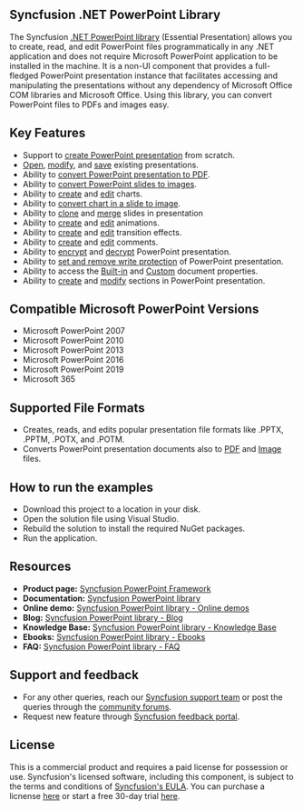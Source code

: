 Syncfusion .NET PowerPoint Library
----------------------------

The Syncfusion [.NET PowerPoint library](https://www.syncfusion.com/document-processing/powerpoint-framework/net/powerpoint-library?utm_source=github&utm_medium=github&utm_campaign=github-powerpoint-examples) (Essential Presentation) allows you to create, read, and edit PowerPoint files programmatically in any .NET application and does not require Microsoft PowerPoint application to be installed in the machine. It is a non-UI component that provides a full-fledged PowerPoint presentation instance that facilitates accessing and manipulating the presentations without any dependency of Microsoft Office COM libraries and Microsoft Office. Using this library, you can convert PowerPoint files to PDFs and images easy.

Key Features
------------

*   Support to [create PowerPoint presentation](https://help.syncfusion.com/file-formats/presentation/getting-started?utm_source=github&utm_medium=listing&utm_campaign=github-powerpoint-examples#creating-a-simple-powerpoint-presentation-with-basic-elements-from-scratch) from scratch.
*   [Open](https://help.syncfusion.com/file-formats/presentation/loading-and-saving-the-presentation?utm_source=github&utm_medium=listing&utm_campaign=github-powerpoint-examples#opening-an-existing-presentation-from-file-system), [modify](https://help.syncfusion.com/file-formats/presentation/working-with-powerpoint-presentation?utm_source=github&utm_medium=listing&utm_campaign=github-powerpoint-examples), and [save](https://help.syncfusion.com/file-formats/presentation/loading-and-saving-the-presentation?utm_source=github&utm_medium=listing&utm_campaign=github-powerpoint-examples#saving-a-powerpoint-presentation-to-file-system) existing presentations.
*   Ability to [convert PowerPoint presentation to PDF](https://help.syncfusion.com/file-formats/presentation/presentation-to-pdf?utm_source=github&utm_medium=listing&utm_campaign=github-powerpoint-examples).
*   Ability to [convert PowerPoint slides to images](https://help.syncfusion.com/file-formats/presentation/presentation-to-image?utm_source=github&utm_medium=listing&utm_campaign=github-powerpoint-examples).
*   Ability to [create](https://help.syncfusion.com/file-formats/presentation/working-with-charts?utm_source=github&utm_medium=listing&utm_campaign=github-powerpoint-examples#creating-a-chartfrom-scratch) and [edit](https://help.syncfusion.com/file-formats/presentation/working-with-charts?utm_source=github&utm_medium=listing&utm_campaign=github-powerpoint-examples#editing-the-chart-data) charts.
*   Ability to [convert chart in a slide to image](https://help.syncfusion.com/file-formats/presentation/working-with-charts?utm_source=github&utm_medium=listing&utm_campaign=github-powerpoint-examples#chart-to-image-conversion).
*   Ability to [clone](https://help.syncfusion.com/file-formats/presentation/working-with-slide?utm_source=github&utm_medium=listing&utm_campaign=github-powerpoint-examples#cloning-slide) and [merge](https://help.syncfusion.com/file-formats/presentation/working-with-slide?utm_source=github&utm_medium=listing&utm_campaign=github-powerpoint-examples#merging-slide) slides in presentation
*   Ability to [create](https://help.syncfusion.com/file-formats/presentation/working-with-animation?utm_source=github&utm_medium=listing&utm_campaign=github-powerpoint-examples) and [edit](https://help.syncfusion.com/file-formats/presentation/working-with-animation?utm_source=github&utm_medium=listing&utm_campaign=github-powerpoint-examples#edit-existing-animation-effect) animations.
*   Ability to [create](https://help.syncfusion.com/file-formats/presentation/create-edit-slide-transitions-in-powerpoint-presentation-slides-cs-vb-net?utm_source=github&utm_medium=listing&utm_campaign=github-powerpoint-examples#set-a-transition-effect-to-a-powerpoint-slide) and [edit](https://help.syncfusion.com/file-formats/presentation/create-edit-slide-transitions-in-powerpoint-presentation-slides-cs-vb-net?utm_source=github&utm_medium=listing&utm_campaign=github-powerpoint-examples#modify-a-transition-effect-applied-to-a-powerpoint-slide) transition effects.
*   Ability to [create](https://help.syncfusion.com/file-formats/presentation/comments?utm_source=github&utm_medium=listing&utm_campaign=github-powerpoint-examples#adding-a-comment) and [edit](https://help.syncfusion.com/file-formats/presentation/comments?utm_source=github&utm_medium=listing&utm_campaign=github-powerpoint-examples#modifying-the-comment) comments.
*   Ability to [encrypt](https://help.syncfusion.com/file-formats/presentation/security?utm_source=github&utm_medium=listing&utm_campaign=github-powerpoint-examples#encrypting-with-password) and [decrypt](https://help.syncfusion.com/file-formats/presentation/security?utm_source=github&utm_medium=listing&utm_campaign=github-powerpoint-examples#decrypting-the-powerpoint-presentation) PowerPoint presentation.
*   Ability to [set and remove write protection](https://help.syncfusion.com/file-formats/presentation/security?utm_source=github&utm_medium=listing&utm_campaign=github-powerpoint-examples#write-protection) of PowerPoint presentation.
*   Ability to access the [Built-in](https://help.syncfusion.com/file-formats/presentation/working-with-powerpoint-presentation?utm_source=github&utm_medium=listing&utm_campaign=github-powerpoint-examples#working-with-powerpoint-presentation-properties) and [Custom](https://help.syncfusion.com/file-formats/presentation/working-with-powerpoint-presentation?utm_source=github&utm_medium=listing&utm_campaign=github-powerpoint-examples#custom-document-properties) document properties.
*   Ability to [create](https://help.syncfusion.com/file-formats/presentation/working-with-sections?utm_source=github&utm_medium=listing&utm_campaign=github-powerpoint-examples#creating-a-section) and [modify](https://help.syncfusion.com/file-formats/presentation/working-with-sections?utm_source=github&utm_medium=listing&utm_campaign=github-powerpoint-examples) sections in PowerPoint presentation.

Compatible Microsoft PowerPoint Versions
----------------------------------

*   Microsoft PowerPoint 2007
*   Microsoft PowerPoint 2010
*   Microsoft PowerPoint 2013
*   Microsoft PowerPoint 2016
*   Microsoft PowerPoint 2019
*   Microsoft 365

Supported File Formats
----------------------

*   Creates, reads, and edits popular presentation file formats like .PPTX, .PPTM, .POTX, and .POTM.
*   Converts PowerPoint presentation documents also to [PDF](https://help.syncfusion.com/file-formats/presentation/presentation-to-pdf?utm_source=github&utm_medium=listing&utm_campaign=github-powerpoint-examples) and [Image](https://help.syncfusion.com/file-formats/presentation/presentation-to-image?utm_source=github&utm_medium=listing&utm_campaign=github-powerpoint-examples) files.

How to run the examples
-----------------------

*   Download this project to a location in your disk.
*   Open the solution file using Visual Studio.
*   Rebuild the solution to install the required NuGet packages.
*   Run the application.

Resources
---------

*   **Product page:** [Syncfusion PowerPoint Framework](https://www.syncfusion.com/document-processing/powerpoint-framework/net/powerpoint-library?utm_source=github&utm_medium=listing&utm_campaign=github-powerpoint-examples)
*   **Documentation:** [Syncfusion PowerPoint library](https://help.syncfusion.com/file-formats/presentation/overview?utm_source=github&utm_medium=listing&utm_campaign=github-powerpoint-examples)
*   **Online demo:** [Syncfusion PowerPoint library - Online demos](https://ej2.syncfusion.com/aspnetcore/PowerPoint/Default?utm_source=github&utm_medium=listing&utm_campaign=github-powerpoint-examples#/material)
*   **Blog:** [Syncfusion PowerPoint library - Blog](https://www.syncfusion.com/blogs/?utm_source=github&utm_medium=listing&utm_campaign=github-powerpoint-examples&s=powerpoint)
*   **Knowledge Base:** [Syncfusion PowerPoint library - Knowledge Base](https://www.syncfusion.com/kb/windowsforms/presentation?utm_source=github&utm_medium=listing&utm_campaign=github-powerpoint-examples)
*   **Ebooks:** [Syncfusion PowerPoint library - Ebooks](https://www.syncfusion.com/succinctly-free-ebooks?utm_source=github&utm_medium=listing&utm_campaign=github-powerpoint-examples)
*   **FAQ:** [Syncfusion PowerPoint library - FAQ](https://www.syncfusion.com/faq/?utm_source=github&utm_medium=listing&utm_campaign=github-powerpoint-examples)

Support and feedback
--------------------

*   For any other queries, reach our [Syncfusion support team](https://www.syncfusion.com/support/directtrac/incidents/newincident?utm_source=github&utm_medium=listing&utm_campaign=github-powerpoint-examples) or post the queries through the [community forums](https://www.syncfusion.com/forums?utm_source=github&utm_medium=listing&utm_campaign=github-powerpoint-examples).
*   Request new feature through [Syncfusion feedback portal](https://www.syncfusion.com/feedback?utm_source=github&utm_medium=listing&utm_campaign=github-powerpoint-examples).

License
-------

This is a commercial product and requires a paid license for possession or use. Syncfusion's licensed software, including this component, is subject to the terms and conditions of [Syncfusion's EULA](https://www.syncfusion.com/eula/es/?utm_source=github&utm_medium=listing&utm_campaign=github-powerpoint-examples). You can purchase a licnense [here](https://www.syncfusion.com/sales/products?utm_source=github&utm_medium=listing&utm_campaign=github-powerpoint-examples) or start a free 30-day trial [here](https://www.syncfusion.com/account/manage-trials/start-trials?utm_source=github&utm_medium=listing&utm_campaign=github-powerpoint-examples).

